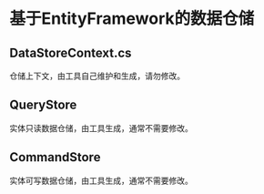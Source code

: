 # 基于EntityFramework的数据仓储

## DataStoreContext.cs

仓储上下文，由工具自己维护和生成，请勿修改。

## QueryStore

实体只读数据仓储，由工具生成，通常不需要修改。

## CommandStore

实体可写数据仓储，由工具生成，通常不需要修改。
